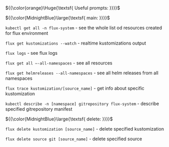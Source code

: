 ${{\color{orange}\Huge{\textsf{ Useful prompts: }}}}\$

${{\color{MidnightBlue}\large{\textsf{ main: }}}}\$

`kubectl get all -n flux-system` - see the whole list od resources created for flux environment

`flux get kustomizations --watch` - realtime kustomizations output

`flux logs` - see flux logs

`flux get all —-all-namespaces` - see all resources

`flux get helmreleases --all-namespaces` - see all helm releases from all namespaces

`flux trace kustomization/[source_name]` - get info about specific kustomization

`kubectl describe -n [namespace] gitrepository flux-system` - describe specified gitrepository manifest

${{\color{MidnightBlue}\large{\textsf{ delete: }}}}\$

`flux delete kustomization [source_name]` - delete specified kustomization

`flux delete source git [source_name]` - delete specified source
